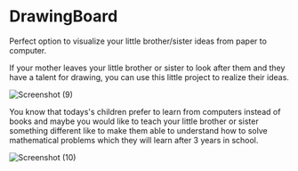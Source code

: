 # DrawingBoard
Perfect option to visualize your little brother/sister ideas from paper to computer.

If your mother leaves your little brother or sister to look after them and they have a 
talent for drawing, you can use this little project to realize their ideas.

![Screenshot (9)](https://user-images.githubusercontent.com/122024239/215266000-568ce984-5c43-4dc5-9574-0b40bfc22a2c.png)

You know that todays's children prefer to learn from computers instead of books and maybe you would like to teach your little brother or sister something different like to make them able to understand how to solve mathematical problems which they will learn after 3 years in school.

![Screenshot (10)](https://user-images.githubusercontent.com/122024239/215267095-ba203ac3-faf3-4d03-b406-9e1128be5436.png)
